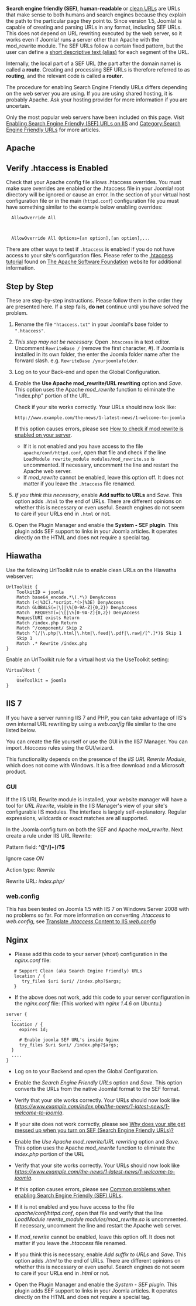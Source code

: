 <!-- Filename: Enabling_Search_Engine_Friendly_(SEF)_URLs / Display title: Enabling Search Engine Friendly (SEF) URLs -->

**Search engine friendly (SEF)**, **human-readable** or
<a href="https://en.wikipedia.org/wiki/Clean_URL" class="extiw"
title="wikipedia:Clean URL">clean URLs</a> are URLs that make sense to
both humans and search engines because they explain the path to the
particular page they point to. Since version 1.5, Joomla! is capable of
creating and parsing URLs in any format, including SEF URLs. This does
not depend on URL rewriting executed by the web server, so it works even
if Joomla! runs a server other than Apache with the mod_rewrite module.
The SEF URLs follow a certain fixed pattern, but the user can define a
[short descriptive text (alias)](https://docs.joomla.org/Alias "Alias")
for each segment of the URL.

Internally, the local part of a SEF URL (the part after the domain name)
is called a **route**. Creating and processing SEF URLs is therefore
referred to as **routing**, and the relevant code is called a
**router**.

The procedure for enabling Search Engine Friendly URLs differs depending
on the web server you are using. If you are using shared hosting, it is
probably Apache. Ask your hosting provider for more information if you
are uncertain.

Only the most popular web servers have been included on this page. Visit
[Enabling Search Engine Friendly (SEF) URLs on
IIS](https://docs.joomla.org/Enabling_Search_Engine_Friendly_(SEF)_URLs_on_IIS "Enabling Search Engine Friendly (SEF) URLs on IIS")
and [Category:Search Engine Friendly
URLs](https://docs.joomla.org/Category:Search_Engine_Friendly_URLs "Category:Search Engine Friendly URLs")
for more articles.

## Apache

## Verify .htaccess is Enabled

Check that your Apache config file allows .htaccess overrides. You must
make sure overrides are enabled or the .htaccess file in your Joomla!
root directory will be ignored or cause an error. In the section of your
virtual host configuration file or in the main (`httpd.conf`)
configuration file you must have something similar to the example below
enabling overrides:

      AllowOverride All



      AllowOverride All Options=[an option],[an option],...

There are other ways to test if `.htaccess` is enabled if you do not
have access to your site's configuration files. Please refer to the
<a href="http://httpd.apache.org/docs/current/howto/htaccess.html"
class="external text" target="_blank"
rel="nofollow noreferrer noopener">.htaccess tutorial</a> found on
<a href="http://www.apache.org/" class="external text" target="_blank"
rel="nofollow noreferrer noopener">The Apache Software Foundation</a>
website for additional information.

## Step by Step

These are step-by-step instructions. Please follow them in the order
they are presented here. If a step fails, **do not** continue until you
have solved the problem.

1.  Rename the file `"htaccess.txt"` in your Joomla!'s base folder to
    `".htaccess"`.

2.  *This step may not be necessary.* Open `.htaccess` in a text editor.
    Uncomment `RewriteBase /` (remove the first character, \#). If
    Joomla is installed in its own folder, the enter the Joomla folder
    name after the forward slash. e.g. `RewriteBase /yourjoomlafolder`.

3.  Log on to your Back-end and open the Global Configuration.

4.  Enable the **Use Apache mod_rewrite/URL rewriting** option and
    *Save*. This option uses the Apache *mod_rewrite* function to
    eliminate the "index.php" portion of the URL.

    Check if your site works correctly. Your URLs should now look like:

        http://www.example.com/the-­news/1­-latest-­news/1-­welcome-­to­-joomla

    If this option causes errors, please see [How to check if mod
    rewrite is enabled on your
    server](https://docs.joomla.org/How_to_check_if_mod_rewrite_is_enabled_on_your_server "Special:MyLanguage/How to check if mod rewrite is enabled on your server").

    - If it is not enabled and you have access to the file
      `apache/conf/httpd.conf`, open that file and check if the line
      `LoadModule rewrite_module modules/mod_rewrite.so` is uncommented.
      If necessary, uncomment the line and restart the Apache web
      server.
    - If *mod_rewrite* cannot be enabled, leave this option off. It does
      not matter if you leave the `.htaccess` file renamed.

5.  *If you think this necessary*, enable **Add suffix to URLs** and
    *Save*. This option adds `.html` to the end of URLs. There are
    different opinions on whether this is necessary or even useful.
    Search engines do not seem to care if your URLs end in `.html` or
    not.

6.  Open the Plugin Manager and enable the **System - SEF plugin**. This
    plugin adds SEF support to links in your Joomla articles. It
    operates directly on the HTML and does not require a special tag.

## Hiawatha

Use the following UrlToolkit rule to enable clean URLs on the Hiawatha
webserver:

    UrlToolkit {
        ToolkitID = joomla
        Match base64_encode.*\(.*\) DenyAccess
        Match (<|%3C).*script.*(>|%3E) DenyAccess
        Match GLOBALS(=|\[|\%[0-9A-Z]{0,2}) DenyAccess
        Match _REQUEST(=|\[|\%[0-9A-Z]{0,2}) DenyAccess
        RequestURI exists Return
        Match /index.php Return
        Match ^/component/ Skip 2
        Match ^(/|\.php|\.html|\.htm|\.feed|\.pdf|\.raw|/[^.]*)$ Skip 1
        Skip 1
        Match .* Rewrite /index.php
    }

Enable an UrlToolkit rule for a virtual host via the UseToolkit setting:

    VirtualHost {
        ...
        UseToolkit = joomla
    }

## IIS 7

If you have a server running IIS 7 and PHP, you can take advantage of
IIS's own internal URL rewriting by using a *web.config* file similar to
the one listed below.

You can create the file yourself or use the GUI in the IIS7 Manager. You
can import *.htaccess* rules using the GUI/wizard.

This functionality depends on the presence of the *IIS URL Rewrite
Module*, which does not come with Windows. It is a free download and a
Microsoft product.

### GUI

If the IIS URL Rewrite module is installed, your website
manager will have a tool for *URL Rewrite*, visible in the IIS Manager's
view of your site's configurable IIS modules. The interface is largely
self-explanatory. Regular expressions, wildcards or exact matches are
all supported.

In the Joomla config turn on both the SEF and Apache *mod_rewrite*. Next
create a rule under IIS URL Rewrite:

Pattern field: **^(\[^/\]+)/?\$**

Ignore case *ON*

Action type: *Rewrite*

Rewrite URL: *index.php/*

### web.config

This has been tested on Joomla 1.5 with IIS 7 on
Windows Server 2008 with no problems so far. For more information on
converting *.htaccess* to *web.config*, see <a
href="https://learn.microsoft.com/en-us/iis/application-frameworks/install-and-configure-php-applications-on-iis/translate-htaccess-content-to-iis-webconfig"
class="external text" target="_blank"
rel="nofollow noreferrer noopener">Translate <em>.htaccess</em> Content
to IIS <em>web.config</em></a>


        
            
                
                    
                    
                        
                        
                            
                            
                            
                            
                            
                        
                        
                    
                    
                        
                        
                            
                        
                        
                    
                    
                        
                        
                            
                            
                            
                        
                        
                    
                
            
            
                
                    
                
            
        

## Nginx

- Please add this code to your server (vhost) configuration in the
  *nginx.conf* file:

<!-- -->

       # Support Clean (aka Search Engine Friendly) URLs
       location / {
          try_files $uri $uri/ /index.php?$args;
       }

- If the above does not work, add this code to your server configuration
  in the *nginx.conf* file: (This worked with *nginx 1.4.6* on Ubuntu.)

<!-- -->

    server {
      ....
      location / {
         expires 1d;

         # Enable joomla SEF URL's inside Nginx
         try_files $uri $uri/ /index.php?$args;
      }
      ....
    }

- Log on to your Backend and open the Global Configuration.

<!-- -->

- Enable the *Search Engine Friendly URLs* option and *Save*. This
  option converts the URLs from the native Joomla! format to the SEF
  format.

<!-- -->

- Verify that your site works correctly. Your URLs should now look like
  *https://www.example.com/index.php/the-­news/1-­latest­-news/1­-welcome­-to­-joomla*.

<!-- -->

- If your site does not work correctly, please see <a
  href="https://docs.joomla.org/Why_does_your_site_get_messed_up_when_you_turn_on_SEF_(Search_Engine_Friendly_URLs)%3F"
  class="mw-redirect"
  title="Why does your site get messed up when you turn on SEF (Search Engine Friendly URLs)?">Why
  does your site get messed up when you turn on SEF (Search Engine
  Friendly URLs)?</a>

<!-- -->

- Enable the *Use Apache mod_rewrite/URL rewriting* option and *Save*.
  This option uses the Apache *mod_rewrite* function to eliminate the
  *index.php* portion of the URL

<!-- -->

- Verify that your site works correctly. Your URLs should now look like
  *https://www.example.com/the-­news/1­-latest-­news/1-­welcome-­to­-joomla*.

<!-- -->

- If this option causes errors, please see [Common problems when
  enabling Search Engine Friendly (SEF)
  URLs](https://docs.joomla.org/Common_problems_when_enabling_Search_Engine_Friendly_(SEF)_URLs "Common problems when enabling Search Engine Friendly (SEF) URLs").

<!-- -->

- If it is not enabled and you have access to the file
  *apache/conf/httpd.conf*, open that file and verify that the line
  *LoadModule rewrite_module modules/mod_rewrite.so* is uncommented. If
  necessary, uncomment the line and restart the Apache web server.

<!-- -->

- If *mod_rewrite* cannot be enabled, leave this option off. It does not
  matter if you leave the *.htaccess* file renamed.

<!-- -->

- If you think this is necessary, enable *Add suffix to URLs* and
  *Save*. This option adds *.html* to the end of URLs. There are
  different opinions on whether this is necessary or even useful. Search
  engines do not seem to care if your URLs end in *.html* or not.

<!-- -->

- Open the Plugin Manager and enable the *System - SEF plugin*. This
  plugin adds SEF support to links in your Joomla articles. It operates
  directly on the HTML and does not require a special tag.
